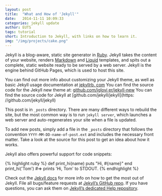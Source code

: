 ```yaml
---
layout: post
title:  "What and How of 'Jekyll'"
date:   2014-11-11 10:09:33
categories: jekyll update
author: EUTS
tags: tutorial
short: Introduction to Jekyll, with links on how to learn it.
img: "/img/projects/cake.png"
---
```

Jekyll is a blog-aware, static site generator in [Ruby](https://www.ruby-lang.org/en/). Jekyll takes the content of your website, renders [Markdown](http://en.wikipedia.org/wiki/Markdown) and [Liquid](http://liquidmarkup.org/) templates, and spits out a complete, static website ready to be served by a web server. Jekyll is the engine behind GitHub Pages, which is used to host this site.

You can find out more info about customizing your Jekyll theme, as well as basic Jekyll usage documentation at [jekyllrb.    com](http://jekyllrb.com/)
You can find the source code for the Jekyll new theme at: [github.com/jglovi    er/jekyll-new](https://github.com/jglovier/jekyll-new) 
 You can find the source code for Jekyll at [github.com/jekyll/jekyll](https:    //github.com/jekyll/jekyll)

This post is in `_posts` directory.  There are many different ways to rebuild the site, but the most common way is to run `jekyll server`, which launches a web server and auto-regenerates your site when a file is updated.

To add new posts, simply add a file in the `_posts` directory that follows the convention `YYYY-MM-DD-name-of-post.ext` and includes the necessary front matter. Take a look at the source for this post to get an idea about how it works.

Jekyll also offers powerful support for code snippets:

{% highlight ruby %}
def print_hi(name)
  puts "Hi, #{name}"
end
print_hi('Tom')
#=> prints 'Hi, Tom' to STDOUT.
{% endhighlight %}

Check out the [Jekyll docs][jekyll] for more info on how to get the most out of Jekyll. File all bugs/feature requests at [Jekyll’s GitHub repo][jekyll-gh]. If you have questions, you can ask them on [Jekyll’s dedicated Help repository][jekyll-help].

[jekyll]:      http://jekyllrb.com
[jekyll-gh]:   https://github.com/jekyll/jekyll
[jekyll-help]: https://github.com/jekyll/jekyll-help
